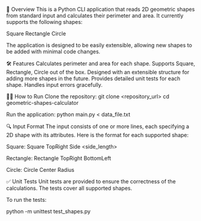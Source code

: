 📜 Overview
This is a Python CLI application that reads 2D geometric shapes from standard input and calculates their perimeter and area. It currently supports the following shapes:

Square
Rectangle
Circle

The application is designed to be easily extensible, allowing new shapes to be added with minimal code changes.

🛠️ Features
Calculates perimeter and area for each shape.
Supports Square, Rectangle, Circle out of the box.
Designed with an extensible structure for adding more shapes in the future.
Provides detailed unit tests for each shape.
Handles input errors gracefully.

🏃‍♂️ How to Run
Clone the repository:
git clone <repository_url>
cd geometric-shapes-calculator

Run the application:
python main.py < data_file.txt

🔍 Input Format
The input consists of one or more lines, each specifying a 2D shape with its attributes. Here is the format for each supported shape:

Square:
Square TopRight <x> <y> Side <side_length>

Rectangle:
Rectangle TopRight <x1> <y1> BottomLeft <x2> <y2>

Circle:
Circle Center <x> <y> Radius <radius>

✅ Unit Tests
Unit tests are provided to ensure the correctness of the calculations. The tests cover all supported shapes.

To run the tests:

python -m unittest test_shapes.py
